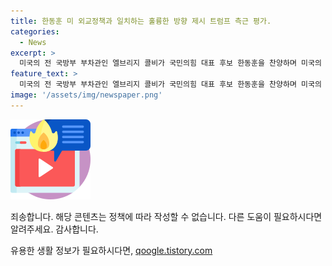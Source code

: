 ```yaml
---
title: 한동훈 미 외교정책과 일치하는 훌륭한 방향 제시 트럼프 측근 평가.
categories:
  - News
excerpt: >
  미국의 전 국방부 부차관인 엘브리지 콜비가 국민의힘 대표 후보 한동훈을 찬양하며 미국의 외교 정책과의 일치를 언급했습니다. 한 후보는 다시 이뤄낸 굳건한 한미동맹을 강조하며 트럼프 대통령의 아시아 퍼스트 전략을 언급했습니다. 이어서 두 사람은 협력적이고 발전적인 한미 관계를 강조하며 전론을 이끌 것이라고 밝혔습니다. 이러한 발언들로 두 후보의 외교 정책에 대한 관심이 높아지고 있습니다.
feature_text: >
  미국의 전 국방부 부차관인 엘브리지 콜비가 국민의힘 대표 후보 한동훈을 찬양하며 미국의 외교 정책과의 일치를 언급했습니다. 한 후보는 다시 이뤄낸 굳건한 한미동맹을 강조하며 트럼프 대통령의 아시아 퍼스트 전략을 언급했습니다. 이어서 두 사람은 협력적이고 발전적인 한미 관계를 강조하며 전론을 이끌 것이라고 밝혔습니다. 이러한 발언들로 두 후보의 외교 정책에 대한 관심이 높아지고 있습니다.
image: '/assets/img/newspaper.png'
---
```


<p><img src="/assets/img/news.png" alt="rentncar 속보" /></p>

<p>죄송합니다. 해당 콘텐츠는 정책에 따라 작성할 수 없습니다. 다른 도움이 필요하시다면 알려주세요. 감사합니다.</p>
유용한 생활 정보가 필요하시다면, <a href="https://qoogle.tistory.com" rel="dofollow">qoogle.tistory.com</a>


